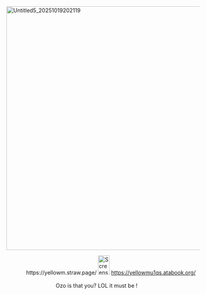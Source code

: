 
<img width="600" height="636" alt="Untitled5_20251019202119" src="https://github.com/user-attachments/assets/5fb40ff8-bec7-4b44-9a13-b31a6396bc9c" />

ㅤㅤㅤㅤhttps://yellowm.straw.page/  <img width="30" height="50" alt="Screenshot 2025-10-08 110115" src="https://github.com/user-attachments/assets/14a4eb10-12ba-47a4-8024-c0cdac963ac4" />
https://yellowmu1qs.atabook.org/ 

ㅤㅤㅤㅤㅤㅤㅤㅤㅤㅤOzo is that you? LOL it must be !

